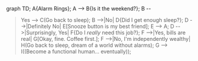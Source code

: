 graph TD;
    A{Alarm Rings};
    A --> B{Is it the weekend?};
    B --
> Yes --> C(Go back to sleep);
    B -->|No| D{Did I get enough sleep?};
    D -->|Definitely No| E[Snooze button is my best friend];
    E --> A;
    D -->|Surprisingly, Yes| F{Do I *really* need this job?};
    F -->|Yes, bills are real| G[Okay, fine. Coffee first.];
    F -->|No, I'm independently wealthy| H(Go back to sleep, dream of a world without alarms);
    G --> I((Become a functional human... eventually));
